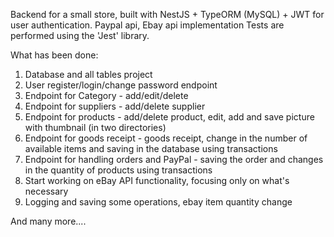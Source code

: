 Backend for a small store, 
built with NestJS + TypeORM (MySQL) + JWT for user authentication. 
Paypal api, Ebay api implementation
Tests are performed using the 'Jest' library.

 What has been done:

1. Database and all tables project
2. User register/login/change password endpoint
3. Endpoint for Category - add/edit/delete
4. Endpoint for suppliers - add/delete supplier
5. Endpoint for products - add/delete product, edit, add and save picture with thumbnail (in two directories)
6. Endpoint for goods receipt - goods receipt, change in the number of available items and saving in the database using transactions
7. Endpoint for handling orders and PayPal - saving the order and changes in the quantity of products using transactions
8. Start working on eBay API functionality, focusing only on what's necessary
9. Logging and saving some operations, ebay item quantity change

And many more....

